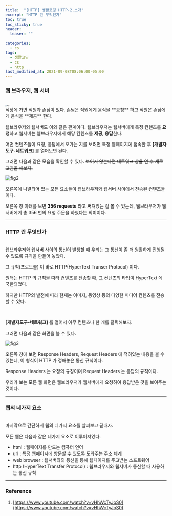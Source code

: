 ```yaml
---
title:  "[HTTP] 생활코딩 HTTP-2.소개"
excerpt: "HTTP 란 무엇인가"
toc: true
toc_sticky: true
header:
  teaser: ""

categories:
  - cs
tags:
  - 생활코딩
  - cs
  - http
last_modified_at: 2021-09-08T08:06:00-05:00
---
```


### 웹 브라우저, 웹 서버

<br/>
<img src="https://user-images.githubusercontent.com/56385667/132447069-123206b7-bc2a-469f-862f-89813aedebe3.png" alt="fig1" style="zoom:30%;" />

<br/>
식당에 가면 직원과 손님이 있다. 손님은 직원에게 음식을 **요청** 하고 직원은 손님에게 음식을 **제공** 한다.

웹브라우저와 웹서버도 이와 같은 관계이다. 웹브라우저는 웹서버에게 특정 컨텐츠를 **요청**하고 웹서버는 웹브라우저에게 해당 컨텐츠를 **제공, 응답**한다.



어떤 컨텐츠들이 요청, 응답에서 오가는 지를 보려면 특정 웹페이지에 접속한 후 **[개발자도구-네트워크]** 를 열어보면 된다.

그러면 다음과 같은 모습을 확인할 수 있다. ~~보이지 않는다면 네트워크 창을 연 후 새로고침을 해보자.~~



<img src="https://user-images.githubusercontent.com/56385667/132447634-0da84e02-1825-4fc3-9112-92b34616a0ff.png" alt="fig2"/>

오른쪽에 나열되어 있는 모든 요소들이 웹브라우저와 웹서버 사이에서 전송된 컨텐츠들이다.

오른쪽 창 아래를 보면 **356 requests** 라고 써져있는 걸 볼 수 있는데, 웹브라우저가 웹서버에게 총 356 번의 요청 주문을 하였다는 의미이다.

---


### HTTP 란 무엇인가

<br/>
웹브라우저와 웹서버 사이의 통신이 발생할 때 우리는 그 통신이 좀 더 원활하게 진행될 수 있도록 규칙을 만들어 놓았다.

그 규칙(프로토콜) 이 바로 HTTP(HyperText Transer Protocol) 이다.

원래는 HTTP 의 규칙을 따라 컨텐츠를 전송할 때, 그 컨텐츠의 타입이 HyperText 에 국한되었다.

하지만 HTTP의 발전에 따라 현재는 이미지, 동영상 등의 다양한 미디어 컨텐츠를 전송할 수 있다.

<br/>

**[개발자도구-네트워크]** 를 열어서 아무 컨텐츠나 한 개를 클릭해보자.

그러면 다음과 같은 화면을 볼 수 있다.



<img src="https://user-images.githubusercontent.com/56385667/132448034-58935063-738c-445f-812b-373d2a3a6a38.png" alt="fig3" />

오른쪽 창에 보면 Response Headers, Request Headers 에 적혀있는 내용을 볼 수 있는데, 이 형식이 HTTP 가 정해놓은 통신 규칙이다. 

Response Headers 는 요청의 규칭이며 Request Headers 는 응답의 규칙이다.

우리가 보는 모든 웹 화면은 웹브라우저가 웹서버에게 요청하여 응답받은 것을 보여주는 것이다.

---

### 웹의 네가지 요소

<br/>
마지막으로 간단하게 웹의 네가지 요소를 살펴보고 끝내자.

모든 웹은 다음과 같은 네가지 요소로 이루어져있다.



- html : 웹페이지를 만드는 컴퓨터 언어
- url : 특정 웹페이지에 방문할 수 있도록 도와주는 주소 체계
- web browser : 웹서버와의 통신을 통해 웹페이지를 주고받는 소프트웨어
- http (HyperText Transfer Protocol) : 웹브라우저와 웹서버가 통신할 때 사용하는 통신 규칙

---

### Reference

1. [https://www.youtube.com/watch?v=vHhWcTyJoS0](https://www.youtube.com/watch?v=vHhWcTyJoS0)

   

















